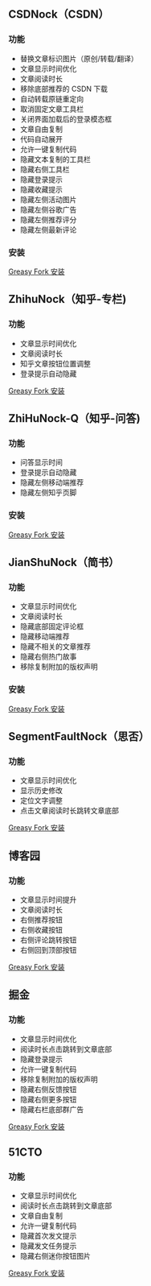 ## CSDNock（CSDN）

### 功能

- 替换文章标识图片（原创/转载/翻译）
- 文章显示时间优化
- 文章阅读时长
- 移除底部推荐的 CSDN 下载
- 自动转载原链重定向
- 取消固定文章工具栏
- 关闭界面加载后的登录模态框
- 文章自由复制
- 代码自动展开
- 允许一键复制代码
- 隐藏文本复制的工具栏
- 隐藏右侧工具栏
- 隐藏登录提示
- 隐藏收藏提示
- 隐藏左侧活动图片
- 隐藏左侧谷歌广告
- 隐藏左侧推荐评分
- 隐藏左侧最新评论

### 安装

[Greasy Fork 安装](https://greasyfork.org/zh-CN/scripts/493011-csdnock)

## ZhihuNock（知乎-专栏)

### 功能

- 文章显示时间优化
- 文章阅读时长
- 知乎文章按钮位置调整
- 登录提示自动隐藏

[Greasy Fork 安装](https://greasyfork.org/zh-CN/scripts/493979-zhihunock)

## ZhiHuNock-Q（知乎-问答)

### 功能

- 问答显示时间
- 登录提示自动隐藏
- 隐藏左侧移动端推荐
- 隐藏左侧知乎页脚

### 安装

[Greasy Fork 安装](https://greasyfork.org/zh-CN/scripts/494300-zhihunock-q)

## JianShuNock（简书）

### 功能

- 文章显示时间优化
- 文章阅读时长
- 隐藏底部固定评论框
- 隐藏移动端推荐
- 隐藏不相关的文章推荐
- 隐藏右侧热门故事
- 移除复制附加的版权声明

### 安装

[Greasy Fork 安装](https://greasyfork.org/zh-CN/scripts/494159-jianshunock)

## SegmentFaultNock（思否）

### 功能

- 文章显示时间优化
- 显示历史修改
- 定位文字调整
- 点击文章阅读时长跳转文章底部

[Greasy Fork 安装](https://greasyfork.org/zh-CN/scripts/494376-segmentfaultnock)

## 博客园

### 功能

- 文章显示时间提升
- 文章阅读时长
- 右侧推荐按钮
- 右侧收藏按钮
- 右侧评论跳转按钮
- 右侧回到顶部按钮

[Greasy Fork 安装](https://greasyfork.org/zh-CN/scripts/494487-cnblogsnock)

## 掘金

### 功能

- 文章显示时间优化
- 阅读时长点击跳转到文章底部
- 隐藏登录提示
- 允许一键复制代码
- 移除复制附加的版权声明
- 隐藏右侧反馈按钮
- 隐藏右侧更多按钮
- 隐藏右栏底部群广告

[Greasy Fork 安装](https://greasyfork.org/zh-CN/scripts/494579-juejinnock)

## 51CTO

### 功能

- 文章显示时间优化
- 阅读时长点击跳转到文章底部
- 文章自由复制
- 允许一键复制代码
- 隐藏首次发文提示
- 隐藏发文任务提示
- 隐藏右侧迷你按钮图片

[Greasy Fork 安装](https://greasyfork.org/zh-CN/scripts/494665-51ctonock)
